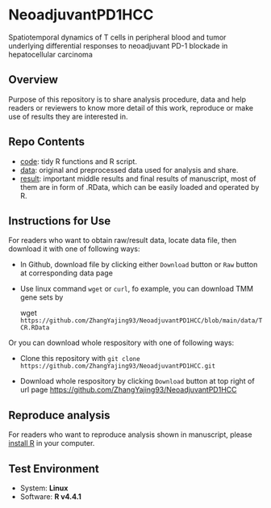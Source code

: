 # NeoadjuvantPD1HCC

Spatiotemporal dynamics of T cells in peripheral blood and tumor underlying differential responses to neoadjuvant PD-1 blockade in hepatocellular carcinoma

## Overview

Purpose of this repository is to share analysis procedure, data and help readers or reviewers to know more detail of this work, reproduce or make use of results they are interested in.

## Repo Contents

* [code](https://github.com/ZhangYajing93/NeoadjuvantPD1HCC/tree/main/code): tidy R functions and R script.
* [data](https://github.com/ZhangYajing93/NeoadjuvantPD1HCC/tree/main/data): original and preprocessed data used for analysis and share.
* [result](https://github.com/ZhangYajing93/NeoadjuvantPD1HCC/tree/main/result): important middle results and final results of manuscript, most of them are in form of .RData, which can be easily loaded and operated by R.

## Instructions for Use
For readers who want to obtain raw/result data, locate data file, then download it with one of following ways:

* In Github, download file by clicking either `Download` button or `Raw` button at corresponding data page

* Use linux command `wget` or `curl`, fo example, you can download TMM gene sets by

  wget `https://github.com/ZhangYajing93/NeoadjuvantPD1HCC/blob/main/data/TCR.RData`

Or you can download whole respository with one of following ways:

* Clone this repository with `git clone https://github.com/ZhangYajing93/NeoadjuvantPD1HCC.git`

* Download whole respository by clicking `Download` button at top right of url page https://github.com/ZhangYajing93/NeoadjuvantPD1HCC

## Reproduce analysis

For readers who want to reproduce analysis shown in manuscript, please [install R](https://cran.r-project.org/) in your computer.

## Test Environment
* System: **Linux**
* Software: **R v4.4.1**
